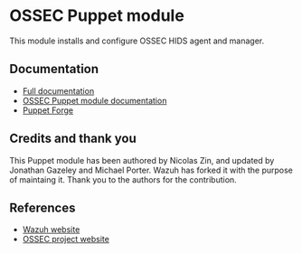 # OSSEC Puppet module

This module installs and configure OSSEC HIDS agent and manager.

## Documentation

* [Full documentation](http://documentation.wazuh.com)
* [OSSEC Puppet module documentation](https://documentation.wazuh.com/1.1/ossec_puppet.html)
* [Puppet Forge](https://forge.puppetlabs.com/wazuh/ossec)

## Credits and thank you

This Puppet module has been authored by Nicolas Zin, and updated by Jonathan Gazeley and Michael Porter. Wazuh has forked it with the purpose of maintaing it. Thank you to the authors for the contribution.

## References

* [Wazuh website](http://wazuh.com)
* [OSSEC project website](http://ossec.github.io)
